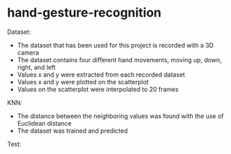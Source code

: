 # hand-gesture-recognition

Dataset:
- The dataset that has been used for this project is recorded with a 3D camera
- The dataset contains four different hand movements, moving up, down, right, and left
- Values x and y were extracted from each recorded dataset
- Values x and y were plotted on the scatterplot
- Values on the scatterplot were interpolated to 20 frames

KNN:
- The distance between the neighboring values was found with the use of Euclidean distance
- The dataset was trained and predicted

Test:
